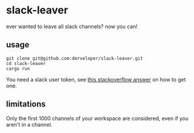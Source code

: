 # slack-leaver

ever wanted to leave all slack channels? now you can!

## usage

```shell
git clone git@github.com:derveloper/slack-leaver.git
cd slack-leaver
cargo run
```

You need a slack user token, see [this stackoverflow answer](https://stackoverflow.com/a/67795540) on how to get one.

## limitations

Only the first 1000 channels of your workspace are considered, even if you aren't in a channel.

